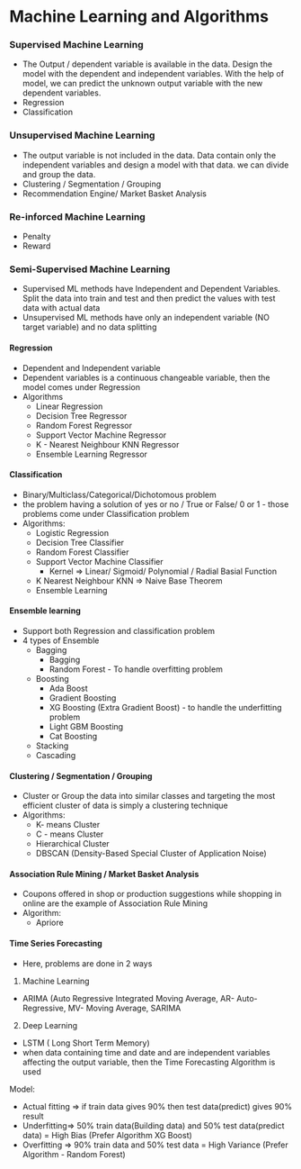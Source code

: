# Machine Learning and Algorithms
### Supervised Machine Learning
- The Output / dependent variable is available in the data. Design the model with the dependent and independent variables. With the help of model, we can predict the unknown output variable with the new dependent variables.
- Regression
- Classification
### Unsupervised Machine Learning
- The output variable is not included in the data. Data contain only the independent variables and design a model with that data. we can divide and group the data. 
- Clustering / Segmentation / Grouping
- Recommendation Engine/ Market Basket Analysis
### Re-inforced Machine Learning
- Penalty
- Reward
### Semi-Supervised Machine Learning

- Supervised ML methods have Independent and Dependent Variables. Split the data into train and test and then predict the values with test data with actual data
- Unsupervised ML methods have only an independent variable (NO target variable) and no data splitting

#### Regression
-  Dependent and Independent variable
- Dependent variables is a continuous changeable variable, then the model comes under Regression
- Algorithms
  - Linear Regression
  - Decision Tree Regressor
  - Random Forest Regressor
  - Support Vector Machine Regressor
  - K - Nearest Neighbour KNN Regressor
  - Ensemble Learning Regressor

#### Classification
- Binary/Multiclass/Categorical/Dichotomous problem
- the problem having a solution of yes or no / True or False/ 0 or 1 -  those problems come under Classification problem
- Algorithms:
   - Logistic Regression
   - Decision Tree Classifier
   - Random Forest Classifier
   - Support Vector Machine Classifier
     - Kernel => Linear/ Sigmoid/ Polynomial / Radial Basial Function
   - K Nearest Neighbour KNN => Naive Base Theorem
   - Ensemble Learning
 
#### Ensemble learning
- Support both Regression and classification problem
- 4 types of Ensemble
  - Bagging
    - Bagging
    - Random Forest - To handle overfitting problem
  - Boosting
     - Ada Boost
     - Gradient Boosting
     - XG Boosting (Extra Gradient Boost) - to handle the underfitting problem
     - Light GBM Boosting
     - Cat Boosting
  - Stacking
  - Cascading

#### Clustering / Segmentation / Grouping
- Cluster or Group the data into similar classes and targeting the most efficient cluster of data is simply a clustering technique
- Algorithms:
  - K- means Cluster
  - C - means Cluster
  - Hierarchical Cluster
  - DBSCAN (Density-Based Special Cluster of Application Noise)
#### Association Rule Mining / Market Basket Analysis
- Coupons offered in shop or production suggestions while shopping in online are the example of Association Rule Mining
- Algorithm:
  - Apriore

#### Time Series Forecasting
- Here, problems are done in 2 ways
1. Machine Learning
  - ARIMA (Auto Regressive Integrated Moving Average, AR- Auto-Regressive, MV- Moving Average, SARIMA
2. Deep Learning
  - LSTM ( Long Short Term Memory)
- when data containing time and date and are independent variables affecting the output variable, then the Time Forecasting Algorithm is used

Model: 
- Actual fitting => if train data gives 90% then test data(predict) gives 90% result
- Underfitting=> 50% train data(Building data) and 50% test data(predict data) = High Bias (Prefer Algorithm  XG Boost)
- Overfitting => 90% train data and 50% test data = High Variance (Prefer Algorithm - Random Forest) 
